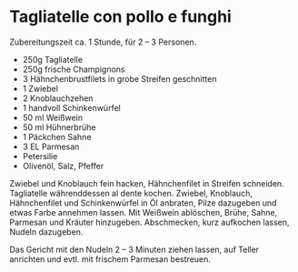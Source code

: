 Tagliatelle con pollo e funghi
==============================

Zubereitungszeit ca. 1 Stunde, für 2 – 3 Personen.

* 250g Tagliatelle
* 250g frische Champignons
* 3 Hähnchenbrustfilets in grobe Streifen geschnitten
* 1 Zwiebel
* 2 Knoblauchzehen
* 1 handvoll Schinkenwürfel
* 50 ml Weißwein
* 50 ml Hühnerbrühe
* 1 Päckchen Sahne
* 3 EL Parmesan
* Petersilie
* Olivenöl, Salz, Pfeffer

Zwiebel und Knoblauch fein hacken, Hähnchenfilet in Streifen schneiden. Tagliatelle währenddessen al dente kochen. Zwiebel, Knoblauch, Hähnchenfilet und Schinkenwürfel in Öl anbraten, Pilze dazugeben und etwas Farbe annehmen lassen. Mit Weißwein ablöschen, Brühe, Sahne, Parmesan und Kräuter hinzugeben. Abschmecken, kurz aufkochen lassen, Nudeln dazugeben.

Das Gericht mit den Nudeln 2 – 3 Minuten ziehen lassen, auf Teller anrichten und evtl. mit frischem Parmesan bestreuen.